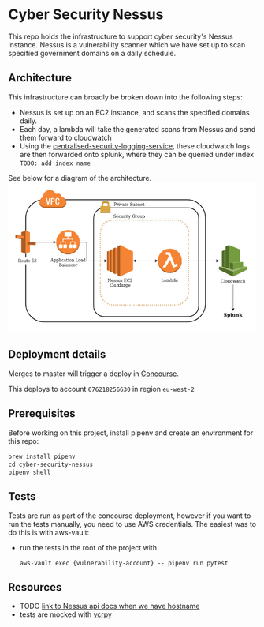 # Cyber Security Nessus
This repo holds the infrastructure to support cyber security's Nessus instance. Nessus is a vulnerability scanner which we have set up to scan specified government domains on a daily schedule. 

## Architecture
This infrastructure can broadly be broken down into the following steps:
- Nessus is set up on an EC2 instance, and scans the specified domains daily. 
- Each day, a lambda will take the generated scans from Nessus and send them forward to cloudwatch
- Using the [centralised-security-logging-service](https://github.com/alphagov/centralised-security-logging-service), these cloudwatch logs are then forwarded onto splunk, where they can be queried under index `TODO: add index name`

See below for a diagram of the architecture.
![Architecture diagram](assets/architecture.jpg?raw=true)

## Deployment details
Merges to master will trigger a deploy in [Concourse](https://cd.gds-reliability.engineering/teams/cybersecurity-tools/pipelines/nessus).

This deploys to account `676218256630` in region `eu-west-2`

## Prerequisites
Before working on this project, install pipenv and create an environment for this repo:
```
brew install pipenv
cd cyber-security-nessus
pipenv shell
```

## Tests
Tests are run as part of the concourse deployment, however if you want to run the tests manually, you need to use AWS credentials. The easiest was to do this is with aws-vault:
- run the tests in the root of the project with
  ```
  aws-vault exec {vulnerability-account} -- pipenv run pytest
  ```

## Resources

- TODO [link to Nessus api docs when we have hostname]()
- tests are mocked with [vcrpy](https://github.com/kevin1024/vcrpy)